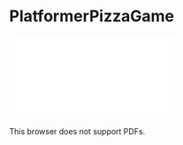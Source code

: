 # PlatformerPizzaGame

<object data="Report.pdf" type="application/pdf">
    <embed src="Report.pdf">
        <p>This browser does not support PDFs.</p>
    </embed>
</object>
